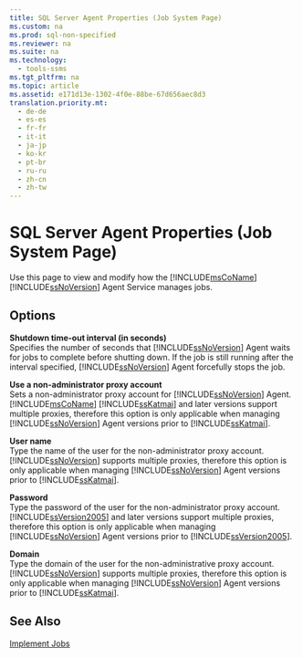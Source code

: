 ```yaml
---
title: SQL Server Agent Properties (Job System Page)
ms.custom: na
ms.prod: sql-non-specified
ms.reviewer: na
ms.suite: na
ms.technology: 
  - tools-ssms
ms.tgt_pltfrm: na
ms.topic: article
ms.assetid: e171d13e-1302-4f0e-88be-67d656aec8d3
translation.priority.mt: 
  - de-de
  - es-es
  - fr-fr
  - it-it
  - ja-jp
  - ko-kr
  - pt-br
  - ru-ru
  - zh-cn
  - zh-tw
---
```

# SQL Server Agent Properties (Job System Page)
Use this page to view and modify how the [!INCLUDE[msCoName](../content/includes/msCoName_md.md)] [!INCLUDE[ssNoVersion](../content/includes/ssNoVersion_md.md)] Agent Service manages jobs.  
  
## Options  
**Shutdown time\-out interval (in seconds)**  
Specifies the number of seconds that [!INCLUDE[ssNoVersion](../content/includes/ssNoVersion_md.md)] Agent waits for jobs to complete before shutting down. If the job is still running after the interval specified, [!INCLUDE[ssNoVersion](../content/includes/ssNoVersion_md.md)] Agent forcefully stops the job.  
  
**Use a non\-administrator proxy account**  
Sets a non\-administrator proxy account for [!INCLUDE[ssNoVersion](../content/includes/ssNoVersion_md.md)] Agent. [!INCLUDE[msCoName](../content/includes/msCoName_md.md)] [!INCLUDE[ssKatmai](../content/includes/ssKatmai_md.md)] and later versions support multiple proxies, therefore this option is only applicable when managing [!INCLUDE[ssNoVersion](../content/includes/ssNoVersion_md.md)] Agent versions prior to [!INCLUDE[ssKatmai](../content/includes/ssKatmai_md.md)].  
  
**User name**  
Type the name of the user for the non\-administrator proxy account. [!INCLUDE[ssNoVersion](../content/includes/ssNoVersion_md.md)] supports multiple proxies, therefore this option is only applicable when managing [!INCLUDE[ssNoVersion](../content/includes/ssNoVersion_md.md)] Agent versions prior to [!INCLUDE[ssKatmai](../content/includes/ssKatmai_md.md)].  
  
**Password**  
Type the password of the user for the non\-administrator proxy account. [!INCLUDE[ssVersion2005](../content/includes/ssVersion2005_md.md)] and later versions support multiple proxies, therefore this option is only applicable when managing [!INCLUDE[ssNoVersion](../content/includes/ssNoVersion_md.md)] Agent versions prior to [!INCLUDE[ssVersion2005](../content/includes/ssVersion2005_md.md)].  
  
**Domain**  
Type the domain of the user for the non\-administrative proxy account. [!INCLUDE[ssNoVersion](../content/includes/ssNoVersion_md.md)] supports multiple proxies, therefore this option is only applicable when managing [!INCLUDE[ssNoVersion](../content/includes/ssNoVersion_md.md)] Agent versions prior to [!INCLUDE[ssKatmai](../content/includes/ssKatmai_md.md)].  
  
## See Also  
[Implement Jobs](../content/Implement-Jobs.md)  
  
